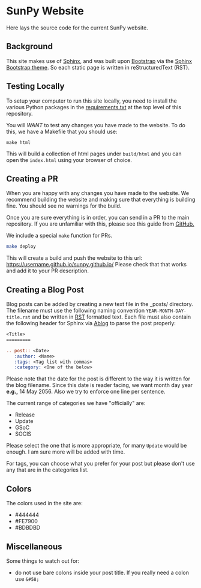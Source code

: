 # SunPy Website

Here lays the source code for the current SunPy website.

## Background

This site makes use of [Sphinx](http://www.sphinx-doc.org/en/stable/), and was built upon [Bootstrap](http://getbootstrap.com) via the [Sphinx Bootstrap theme](https://github.com/ryan-roemer/sphinx-bootstrap-theme).
So each static page is written in reStructuredText (RST).

## Testing Locally

To setup your computer to run this site locally, you need to install the various Python packages in the [requirements.txt](https://github.com/sunpy/sunpy.github.io/requirements.txt) at the top level of this repository.

You will *WANT* to test any changes you have made to the website.
To do this, we have a Makefile that you should use:

    make html

This will build a collection of html pages under `build/html` and you can open the `index.html` using your browser of choice.

## Creating a PR

When you are happy with any changes you have made to the website.
We recommend building the website and making sure that everything is building fine.
You should see no warnings for the build.

Once you are sure everything is in order, you can send in a PR to the main repository.
If you are unfamiliar with this, please see this guide from [GitHub.](https://help.github.com/articles/about-pull-requests/)

We include a special `make` function for PRs.

```bash
make deploy
```

This will create a build and push the website to this url: <https://username.github.io/sunpy.github.io/>
Please check that that works and add it to your PR description.

## Creating a Blog Post

Blog posts can be added by creating a new text file in the _posts/<current year> directory.
The filename must use the following naming convention `YEAR-MONTH-DAY-title.rst` and be written in [RST](http://www.sphinx-doc.org/en/stable/rest.html) formatted text.
Each file must also contain the following header for Sphinx via [Ablog](https://github.com/abakan/ablog) to parse the post properly:

```rst
<Title>
=========

.. post:: <Date>
   :author: <Name>
   :tags: <Tag list with commas>
   :category: <One of the below>
```

Please note that the date for the post is different to the way it is written for the blog filename.
Since this date is reader facing, we want month day year **e.g.,** 14 May 2056.
Also we try to enforce one line per sentence.

The current range of categories we have "officially" are:

* Release
* Update
* GSoC
* SOCIS

Please select the one that is more appropriate, for many `Update` would be enough.
I am sure more will be added with time.

For tags, you can choose what you prefer for your post but please don't use any that are in the categories list.

## Colors

The colors used in the site are:

* #444444
* #FE7900
* #BDBDBD

## Miscellaneous

Some things to watch out for:

* do not use bare colons inside your post title. If you really need a colon use `&#58;`
